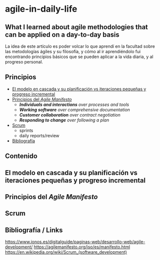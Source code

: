 # agile-in-daily-life
## What I learned about agile methodologies that can be applied on a day-to-day basis

La idea de este artículo es poder volcar lo que aprendí en la facultad sobre las metodologías ágiles y su filosofía, y cómo al ir aprendiéndolo fui encontrando principios básicos que se pueden aplicar a la vida diaria, y al progreso personal.

## Principios

- [El modelo en cascada y su planificación vs iteraciones pequeñas y progreso incremental](#el-modelo-en-cascada-y-su-planificación-vs-iteraciones-pequeñas-y-progreso-incremental)
- [Principios del _Agile Manifesto_](#principios-del-agile-manifesto)
    - _**Individuals and interactions** over processes and tools_
    - _**Working software** over comprehensive documentation_
    - _**Customer collaboration** over contract negotiation_
    - _**Responding to change** over following a plan_
- [Scrum](#scrum)
    - sprints
    - daily reports/review
- [Bibliografía](#bibliografía--links)

## Contenido

## El modelo en cascada y su planificación vs iteraciones pequeñas y progreso incremental

## Principios del _Agile Manifesto_

## Scrum

## Bibliografía / Links
https://www.ionos.es/digitalguide/paginas-web/desarrollo-web/agile-development/
https://agilemanifesto.org/iso/es/manifesto.html
https://en.wikipedia.org/wiki/Scrum_(software_development)

[agile link]: https://www.ionos.es/digitalguide/paginas-web/desarrollo-web/agile-development/
[manifesto link]: https://agilemanifesto.org/iso/es/manifesto.html
[scrum link]: https://en.wikipedia.org/wiki/Scrum_(software_development)